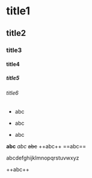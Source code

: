 # title1

## title2

### title3

#### title4

##### title5

###### title6

* abc
+ abc
- abc

**abc**
*abc*
~~abc~~
++abc++
==abc==

abcdefghijklmnopqrstuvwxyz

++abc++

